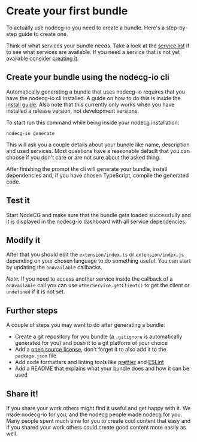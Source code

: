 # Create your first bundle

To actually use nodecg-io you need to create a bundle. Here's a step-by-step guide to create one.

Think of what services your bundle needs. Take a look at the [service list](../services.md) if to see what services are available. If you need a service that is not yet available consider [creating it](../contribute/create_service.md).

## Create your bundle using the nodecg-io cli

Automatically generating a bundle that uses nodecg-io requires that you have the nodecg-io cli installed. A guide on how to do this is inside the [install guide](./install.md). Also note that this currently only works when you have installed a release version, not development versions.

To start run this command while being inside your nodecg installation:

```shell
nodecg-io generate
```

This will ask you a couple details about your bundle like name, description and used services.
Most questions have a reasonable default that you can choose if you don't care or are not sure about the asked thing.

After finishing the prompt the cli will generate your bundle, install dependencies and, if you have chosen TypeScript, compile the generated code.

## Test it

Start NodeCG and make sure that the bundle gets loaded successfully and it is displayed in the nodecg-io dashboard with all service dependencies.

## Modify it

After that you should edit the `extension/index.ts` or `extension/index.js` depending on your chosen language to do something useful.
You can start by updating the `onAvailable` callbacks.

_Note:_ If you need to access another service inside the callback of a `onAvailable` call you can use `otherService.getClient()` to get the client or `undefined` if it is not set.

## Further steps

A couple of steps you may want to do after generating a bundle:

- Create a git repository for you bundle (a `.gitignore` is automatically generated for you) and push it to a git platform of your choice
- Add a [open source license](https://choosealicense.com), don't forget it to also add it to the `package.json` file
- Add code formatters and linting tools like [prettier](https://prettier.io/) and [ESLint](https://eslint.org/)
- Add a README that explains what your bundle does and how it can be used

## Share it!

If you share your work others might find it useful and get happy with it. We made nodecg-io for you, and the nodecg people made nodecg for you. Many people spent much time for you to create cool content that easy and if you shared your work others could create good content more easily as well.
